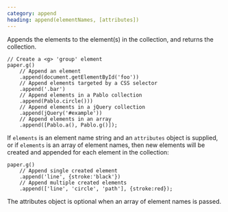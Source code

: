 ```yaml
---
category: append
heading: append(elementNames, [attributes])
---
```


Appends the elements to the element(s) in the collection, and returns the collection.

    // Create a <g> 'group' element
    paper.g()
        // Append an element
        .append(document.getElementById('foo'))
        // Append elements targeted by a CSS selector
        .append('.bar')
        // Append elements in a Pablo collection
        .append(Pablo.circle()))
        // Append elements in a jQuery collection
        .append(jQuery('#example'))
        // Append elements in an array
        .append([Pablo.a(), Pablo.g()]);

If `elements` is an element name string and an `attributes` object is supplied, or if `elements` is an array of element names, then new elements will be created and appended for each element in the collection:

    paper.g()
        // Append single created element
        .append('line', {stroke:'black'})
        // Append multiple created elements
        .append(['line', 'circle', 'path'], {stroke:red});

The attributes object is optional when an array of element names is passed.